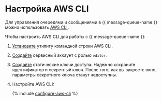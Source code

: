 # Настройка AWS CLI

Для управления очередями и сообщениями в {{ message-queue-name }} можно использовать [AWS CLI](https://aws.amazon.com/ru/cli/).

Чтобы настроить AWS CLI для работы с {{ message-queue-name }}:

1. [Установите](https://docs.aws.amazon.com/cli/latest/userguide/getting-started-install.html) утилиту командной строки AWS CLI.
1. [Создайте](../../iam/operations/sa/create.md) сервисный аккаунт с ролью `editor`.
1. [Создайте](../../iam/operations/sa/create-access-key.md) статические ключи доступа. Надежно сохраните идентификатор и секретный ключ. После того, как вы закроете окно, параметры секретного ключа станут недоступны.
1. Настройте AWS CLI:

   {% include [configure-aws-cli](../../_includes/message-queue/configure-aws-cli.md) %}

